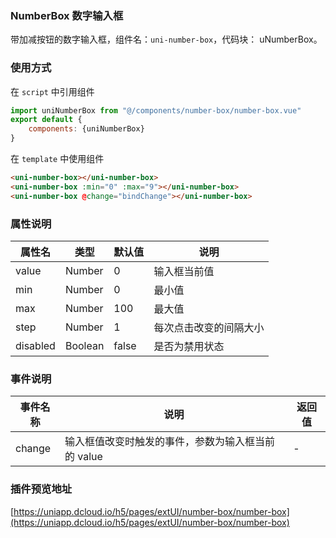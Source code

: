 ### NumberBox 数字输入框

带加减按钮的数字输入框，组件名：``uni-number-box``，代码块： uNumberBox。

### 使用方式

在 ``script`` 中引用组件 

```javascript
import uniNumberBox from "@/components/number-box/number-box.vue"
export default {
    components: {uniNumberBox}
}
```

在 ``template`` 中使用组件

```html
<uni-number-box></uni-number-box>
<uni-number-box :min="0" :max="9"></uni-number-box>
<uni-number-box @change="bindChange"></uni-number-box>
```

### 属性说明

|属性名		|类型	|默认值	|说明					|
|---		|----	|---	|---					|
|value		|Number	|0		|输入框当前值			|
|min		|Number	|0		|最小值					|
|max		|Number	|100	|最大值					|
|step		|Number	|1		|每次点击改变的间隔大小	|
|disabled	|Boolean|false	|是否为禁用状态			|

### 事件说明

|事件名称	|说明												|返回值	|
|---		|---												|---	|
|change		|输入框值改变时触发的事件，参数为输入框当前的 value	|-		|

### 插件预览地址

[https://uniapp.dcloud.io/h5/pages/extUI/number-box/number-box](https://uniapp.dcloud.io/h5/pages/extUI/number-box/number-box)